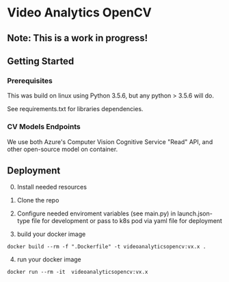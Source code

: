 # Video Analytics OpenCV


## Note: This is a work in progress!

## Getting Started

### Prerequisites
This was build on linux using Python 3.5.6, but any python > 3.5.6 will do.

See requirements.txt for libraries dependencies.

### CV Models Endpoints
We use both Azure's Computer Vision Cognitive Service "Read" API, and other open-source model on container.

## Deployment

0. Install needed resources

1. Clone the repo

2. Configure needed enviroment variables (see main.py) in launch.json-type file for development or pass to k8s pod via yaml file for deployment

3. build your docker image 

```
docker build --rm -f ".Dockerfile" -t videoanalyticsopencv:vx.x .
```

4. run your docker image
```
docker run --rm -it  videoanalyticsopencv:vx.x
```
